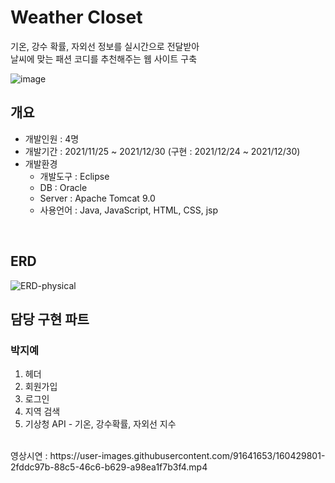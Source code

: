 # Weather Closet
기온, 강수 확률, 자외선 정보를 실시간으로 전달받아 <br>
날씨에 맞는 패션 코디를 추천해주는 웹 사이트 구축

![image](https://user-images.githubusercontent.com/91641653/160419484-51738d01-644b-4d00-8cf7-2ee9232c8215.png)
<br>

## 개요
- 개발인원 : 4명
- 개발기간 : 2021/11/25 ~ 2021/12/30 (구현 : 2021/12/24 ~ 2021/12/30)
- 개발환경
  - 개발도구 : Eclipse
  - DB : Oracle
  - Server : Apache Tomcat 9.0
  - 사용언어 : Java, JavaScript, HTML, CSS, jsp
<br>

## ERD
![ERD-physical](https://user-images.githubusercontent.com/91641653/160619866-c3689c9e-bdcc-4342-809c-2b7593af47b8.png)
<br>

## 담당 구현 파트
### 박지예
1. 헤더
2. 회원가입
3. 로그인
4. 지역 검색
5. 기상청 API - 기온, 강수확률, 자외선 지수 
<br>
영상시연 : https://user-images.githubusercontent.com/91641653/160429801-2fddc97b-88c5-46c6-b629-a98ea1f7b3f4.mp4
